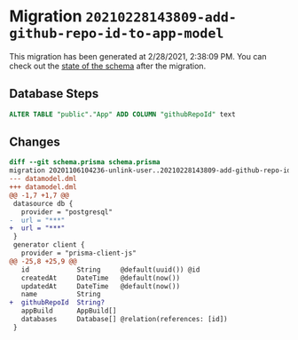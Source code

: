 # Migration `20210228143809-add-github-repo-id-to-app-model`

This migration has been generated at 2/28/2021, 2:38:09 PM.
You can check out the [state of the schema](./schema.prisma) after the migration.

## Database Steps

```sql
ALTER TABLE "public"."App" ADD COLUMN "githubRepoId" text
```

## Changes

```diff
diff --git schema.prisma schema.prisma
migration 20201106104236-unlink-user..20210228143809-add-github-repo-id-to-app-model
--- datamodel.dml
+++ datamodel.dml
@@ -1,7 +1,7 @@
 datasource db {
   provider = "postgresql"
-  url = "***"
+  url = "***"
 }
 generator client {
   provider = "prisma-client-js"
@@ -25,8 +25,9 @@
   id            String     @default(uuid()) @id
   createdAt     DateTime   @default(now())
   updatedAt     DateTime   @default(now())
   name          String
+  githubRepoId  String?
   appBuild      AppBuild[]
   databases     Database[] @relation(references: [id])
 }
```
